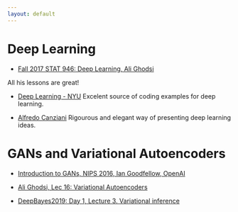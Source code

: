 ```yaml
---
layout: default
---
```

# Deep Learning

* [Fall 2017 STAT 946: Deep Learning, Ali Ghodsi](https://www.youtube.com/watch?v=XTWPyW2mTUg&list=PLehuLRPyt1HxTolYUWeyyIoxDabDmaOSB)

All his lessons are great!

* [Deep Learning - NYU](https://atcold.github.io/pytorch-Deep-Learning/)
Excelent source of coding examples for deep learning. 

* [Alfredo Canziani](https://atcold.github.io/)
Rigourous and elegant way of presenting deep learning ideas.

# GANs and Variational Autoencoders

* [Introduction to GANs, NIPS 2016, Ian Goodfellow, OpenAI](https://www.youtube.com/watch?v=9JpdAg6uMXs)

* [Ali Ghodsi, Lec 16: Variational Autoencoders](https://www.youtube.com/watch?v=weipjHmkCHk)

* [DeepBayes2019: Day 1, Lecture 3. Variational inference](https://www.youtube.com/watch?v=xH1mBw3tb_c)



	
	

